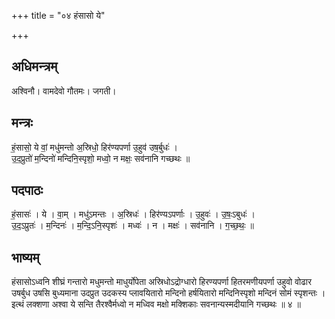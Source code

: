+++
title = "०४ हंसासो ये"

+++
## अधिमन्त्रम्
अश्विनौ। वामदेवो गौतमः। जगती।

## मन्त्रः
हं॒सासो॒ ये वां॒ मधु॑मन्तो अ॒स्रिधो॒ हिर॑ण्यपर्णा उ॒हुव॑ उष॒र्बुधः॑ ।  
उ॒द॒प्रुतो॑ म॒न्दिनो॑ मन्दिनि॒स्पृशो॒ मध्वो॒ न मक्षः॒ सव॑नानि गच्छथः ॥

## पदपाठः
हं॒सासः॑ । ये । वा॒म् । मधु॑ऽमन्तः । अ॒स्रिधः॑ । हिर॑ण्यऽपर्णाः । उ॒हुवः॑ । उ॒षः॒ऽबुधः॑ ।  
उ॒द॒ऽप्रुतः॑ । म॒न्दिनः॑ । म॒न्दि॒ऽनि॒स्पृशः॑ । मध्वः॑ । न । मक्षः॑ । सव॑नानि । ग॒च्छ॒थः॒ ॥

## भाष्यम्
हंसासोऽध्वनि शीघ्रं गन्तारो मधुमन्तो माधुर्योपेता अस्रिधोऽद्रोग्धारो हिरण्यपर्णा हितरमणीयपर्णा उहुवो वोढार उषर्बुध उषसि बुध्यमाना उदप्रुत उदकस्य प्लावयितारो मन्दिनो हर्षयितारो मन्दिनिस्पृशो मन्दिनं सोमं स्पृशन्तः । इत्थं लक्शणा अश्वा ये सन्ति तैरश्वैर्मध्वो न मध्विव मक्षो मक्शिकाः सवनान्यस्मदीयानि गच्छथः ॥ ४ ॥